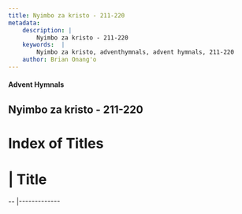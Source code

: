 ```yaml
---
title: Nyimbo za kristo - 211-220
metadata:
    description: |
        Nyimbo za kristo - 211-220
    keywords:  |
        Nyimbo za kristo, adventhymnals, advent hymnals, 211-220
    author: Brian Onang'o
---
```


#### Advent Hymnals
## Nyimbo za kristo - 211-220

# Index of Titles
# | Title                        
-- |-------------
